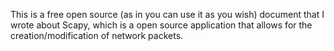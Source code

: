 This is a free open source (as in you can use it as you wish) document that I wrote about Scapy, which is a open source application that allows for the creation/modification of network packets.
